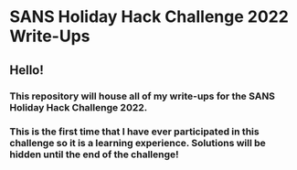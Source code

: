 # SANS Holiday Hack Challenge 2022 Write-Ups

## Hello!

### This repository will house all of my write-ups for the SANS Holiday Hack Challenge 2022.

### This is the first time that I have ever participated in this challenge so it is a learning experience. Solutions will be hidden until the end of the challenge!